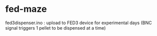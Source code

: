 # fed-maze

fed3dispenser.ino : upload to FED3 device for experimental days (BNC signal triggers 1 pellet to be dispensed at a time)
